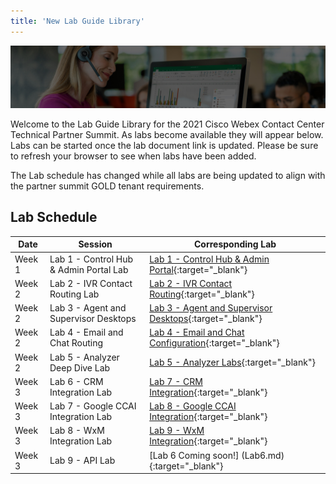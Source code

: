 ```yaml
---
title: 'New Lab Guide Library'
---
```


![Banner](../images/wxccbanner.jpg)

Welcome to the Lab Guide Library for the 2021 Cisco Webex Contact Center Technical Partner Summit. As labs become available they will appear below. Labs can be started once the lab document link is updated. Please be sure to refresh your browser to see when labs have been added.

The Lab schedule has changed while all labs are being updated to align with the partner summit GOLD tenant requirements.

## Lab Schedule

| Date       | Session                                | Corresponding Lab                                                                                      
| ---------- | -------------------------------------- | ------------------------------------------------------------------------------------------------------ 
| Week 1 | Lab 1 - Control Hub & Admin Portal Lab | [Lab 1 - Control Hub & Admin Portal](Lab1.md){:target="\_blank"}                               
| Week 2 | Lab 2 - IVR Contact Routing Lab        | [Lab 2 - IVR Contact Routing](Lab2.md){:target="\_blank"}                                      
| Week 2 | Lab 3 - Agent and Supervisor Desktops              | [Lab 3 - Agent and Supervisor Desktops](Lab3.md){:target="\_blank"}                    
| Week 2 | Lab 4 - Email and Chat Routing        | [Lab 4 - Email and Chat Configuration](Lab4.md){:target="\_blank"}                      
| Week 2 | Lab 5 - Analyzer Deep Dive Lab        | [Lab 5 - Analyzer Labs](Lab5.md){:target="\_blank"}                  
| Week 3 | Lab 6 - CRM Integration Lab               | [Lab 7 - CRM Integration](Lab7.md){:target="\_blank"}  
| Week 3 | Lab 7 - Google CCAI Integration Lab               | [Lab 8 - Google CCAI Integration](Lab8.md){:target="\_blank"}  
| Week 3 | Lab 8 - WxM Integration Lab               | [Lab 9 - WxM Integration](Lab9.md){:target="\_blank"}  
| Week 3 | Lab 9 - API Lab                        | [Lab 6 Coming soon!] (Lab6.md){:target="\_blank"} 

